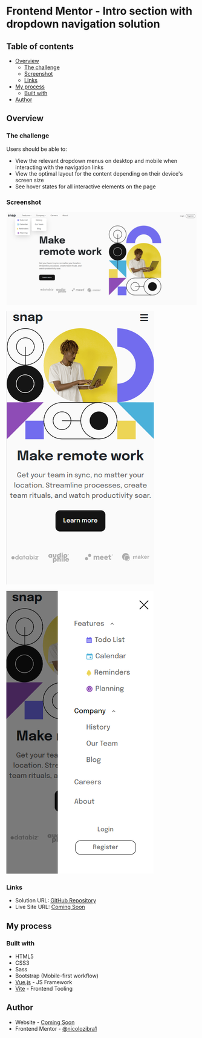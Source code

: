 # Frontend Mentor - Intro section with dropdown navigation solution

## Table of contents

- [Overview](#overview)
  - [The challenge](#the-challenge)
  - [Screenshot](#screenshot)
  - [Links](#links)
- [My process](#my-process)
  - [Built with](#built-with)
- [Author](#author)

## Overview

### The challenge

Users should be able to:

- View the relevant dropdown menus on desktop and mobile when interacting with the navigation links
- View the optimal layout for the content depending on their device's screen size
- See hover states for all interactive elements on the page

### Screenshot

![](./public/img/screenshots/desktop-version.png)

![](./public/img/screenshots/mobile-version.png)

![](./public/img/screenshots/active-mobile-version.png)

### Links

- Solution URL: [GitHub Repository](https://github.com/nicolozibra1/intro-dropdown-navigation)
- Live Site URL: [Coming Soon](https://your-live-site-url.com)

## My process

### Built with

- HTML5
- CSS3
- Sass
- Bootstrap (Mobile-first workflow)
- [Vue.js](https://vuejs.org/) - JS Framework
- [Vite](https://vitejs.dev/) - Frontend Tooling
## Author

- Website - [Coming Soon](#)
- Frontend Mentor - [@nicolozibra1](https://www.frontendmentor.io/profile/nicolozibra1)


